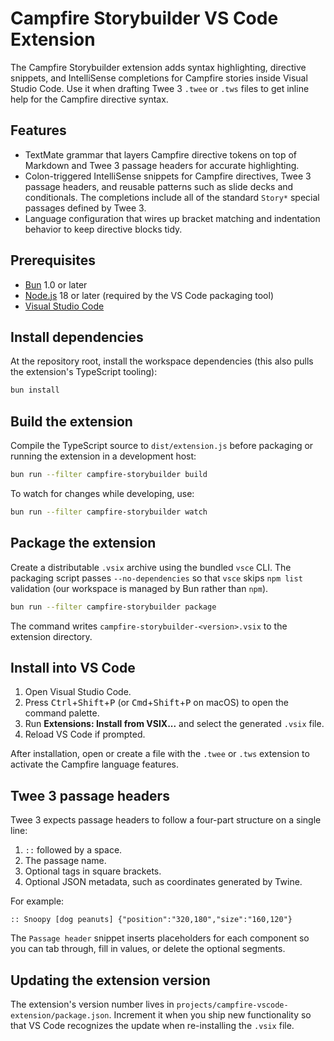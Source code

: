 # Campfire Storybuilder VS Code Extension

The Campfire Storybuilder extension adds syntax highlighting, directive snippets, and IntelliSense completions for Campfire stories inside Visual Studio Code. Use it when drafting Twee 3 `.twee` or `.tws` files to get inline help for the Campfire directive syntax.

## Features

- TextMate grammar that layers Campfire directive tokens on top of Markdown and Twee 3 passage headers for accurate highlighting.
- Colon-triggered IntelliSense snippets for Campfire directives, Twee 3 passage headers, and reusable patterns such as slide decks and conditionals. The completions include all of the standard `Story*` special passages defined by Twee 3.
- Language configuration that wires up bracket matching and indentation behavior to keep directive blocks tidy.

## Prerequisites

- [Bun](https://bun.sh/) 1.0 or later
- [Node.js](https://nodejs.org/) 18 or later (required by the VS Code packaging tool)
- [Visual Studio Code](https://code.visualstudio.com/)

## Install dependencies

At the repository root, install the workspace dependencies (this also pulls the extension's TypeScript tooling):

```sh
bun install
```

## Build the extension

Compile the TypeScript source to `dist/extension.js` before packaging or running the extension in a development host:

```sh
bun run --filter campfire-storybuilder build
```

To watch for changes while developing, use:

```sh
bun run --filter campfire-storybuilder watch
```

## Package the extension

Create a distributable `.vsix` archive using the bundled `vsce` CLI. The packaging script passes `--no-dependencies` so that `vsce` skips `npm list` validation (our workspace is managed by Bun rather than `npm`).

```sh
bun run --filter campfire-storybuilder package
```

The command writes `campfire-storybuilder-<version>.vsix` to the extension directory.

## Install into VS Code

1. Open Visual Studio Code.
2. Press <kbd>Ctrl</kbd>+<kbd>Shift</kbd>+<kbd>P</kbd> (or <kbd>Cmd</kbd>+<kbd>Shift</kbd>+<kbd>P</kbd> on macOS) to open the command palette.
3. Run **Extensions: Install from VSIX...** and select the generated `.vsix` file.
4. Reload VS Code if prompted.

After installation, open or create a file with the `.twee` or `.tws` extension to activate the Campfire language features.

## Twee 3 passage headers

Twee 3 expects passage headers to follow a four-part structure on a single line:

1. `::` followed by a space.
2. The passage name.
3. Optional tags in square brackets.
4. Optional JSON metadata, such as coordinates generated by Twine.

For example:

```twee
:: Snoopy [dog peanuts] {"position":"320,180","size":"160,120"}
```

The `Passage header` snippet inserts placeholders for each component so you can tab through, fill in values, or delete the optional segments.

## Updating the extension version

The extension's version number lives in `projects/campfire-vscode-extension/package.json`. Increment it when you ship new functionality so that VS Code recognizes the update when re-installing the `.vsix` file.

